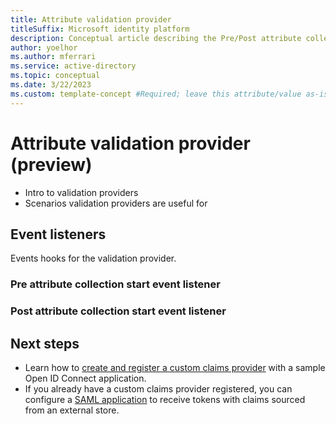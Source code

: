 ```yaml
---
title: Attribute validation provider
titleSuffix: Microsoft identity platform
description: Conceptual article describing the Pre/Post attribute collection as part of the custom authentication extension framework.
author: yoelhor
ms.author: mferrari
ms.service: active-directory
ms.topic: conceptual
ms.date: 3/22/2023
ms.custom: template-concept #Required; leave this attribute/value as-is.
---
```


# Attribute validation provider (preview)

- Intro to validation providers
- Scenarios validation providers are useful for

## Event listeners

Events hooks for the validation provider.
 
### Pre attribute collection start event listener

### Post attribute collection start event listener

## Next steps

- Learn how to [create and register a custom claims provider](custom-extension-get-started.md) with a sample Open ID Connect application.
- If you already have a custom claims provider registered, you can configure a [SAML application](custom-extension-configure-saml-app.md) to receive tokens with claims sourced from an external store.